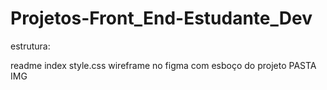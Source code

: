 # Projetos-Front_End-Estudante_Dev

estrutura:

readme
index
style.css
wireframe no figma com esboço do projeto
PASTA IMG